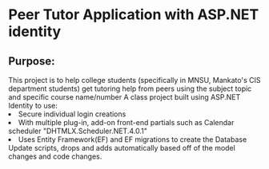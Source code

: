 <h1>Peer Tutor Application with ASP.NET identity</h1>
<h2>Purpose:</h2>
<body>This project is to help college students (specifically in MNSU, Mankato's CIS department students) 
get tutoring help from peers using the subject topic and specific course name/number</body>
<body>A class project built using ASP.NET Identity to use:
<li>Secure individual login creations</li>
<li>With multiple plug-in, add-on front-end partials such as Calendar scheduler "DHTMLX.Scheduler.NET.4.0.1"</li>
<li>Uses Entity Framework(EF) and EF migrations to create the Database Update scripts, drops and adds automatically based off of the model
changes and code changes.</li>
</body>

